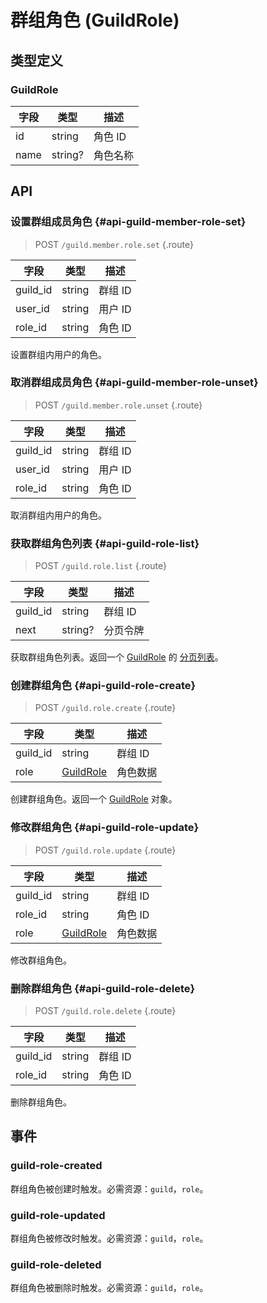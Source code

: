 # 群组角色 (GuildRole)

## 类型定义

### GuildRole

| 字段 | 类型 | 描述 |
| --- | --- | --- |
| id | string | 角色 ID |
| name | string? | 角色名称 |

## API

### 设置群组成员角色 {#api-guild-member-role-set}

> <badge>POST</badge> `/guild.member.role.set` {.route}

| 字段 | 类型 | 描述 |
| --- | --- | --- |
| guild_id | string | 群组 ID |
| user_id | string | 用户 ID |
| role_id | string | 角色 ID |

设置群组内用户的角色。

### 取消群组成员角色 {#api-guild-member-role-unset}

> <badge>POST</badge> `/guild.member.role.unset` {.route}

| 字段 | 类型 | 描述 |
| --- | --- | --- |
| guild_id | string | 群组 ID |
| user_id | string | 用户 ID |
| role_id | string | 角色 ID |

取消群组内用户的角色。

### 获取群组角色列表 {#api-guild-role-list}

> <badge>POST</badge> `/guild.role.list` {.route}

| 字段 | 类型 | 描述 |
| --- | --- | --- |
| guild_id | string | 群组 ID |
| next | string? | 分页令牌 |

获取群组角色列表。返回一个 [GuildRole](#guildrole) 的 [分页列表](../protocol/api.md#list)。

### 创建群组角色 {#api-guild-role-create}

> <badge>POST</badge> `/guild.role.create` {.route}

| 字段 | 类型 | 描述 |
| --- | --- | --- |
| guild_id | string | 群组 ID |
| role | [GuildRole](#guildrole) | 角色数据 |

创建群组角色。返回一个 [GuildRole](#guildrole) 对象。

### 修改群组角色 {#api-guild-role-update}

> <badge>POST</badge> `/guild.role.update` {.route}

| 字段 | 类型 | 描述 |
| --- | --- | --- |
| guild_id | string | 群组 ID |
| role_id | string | 角色 ID |
| role | [GuildRole](#guildrole) | 角色数据 |

修改群组角色。

### 删除群组角色 {#api-guild-role-delete}

> <badge>POST</badge> `/guild.role.delete` {.route}

| 字段 | 类型 | 描述 |
| --- | --- | --- |
| guild_id | string | 群组 ID |
| role_id | string | 角色 ID |

删除群组角色。

## 事件

### guild-role-created

群组角色被创建时触发。必需资源：`guild`，`role`。

### guild-role-updated

群组角色被修改时触发。必需资源：`guild`，`role`。

### guild-role-deleted

群组角色被删除时触发。必需资源：`guild`，`role`。
